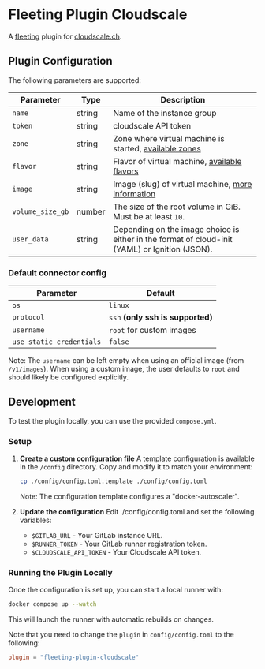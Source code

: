 # Fleeting Plugin Cloudscale

A [fleeting](https://gitlab.com/gitlab-org/fleeting/fleeting) plugin for [cloudscale.ch](https://www.cloudscale.ch/en).

## Plugin Configuration

The following parameters are supported:

| Parameter        | Type   | Description                                                                                                     |
| ---------------- | ------ | --------------------------------------------------------------------------------------------------------------- |
| `name`           | string | Name of the instance group                                                                                      |
| `token`          | string | cloudscale API token                                                                                            |
| `zone`           | string | Zone where virtual machine is started, [available zones](https://www.cloudscale.ch/en/api/v1#regions-and-zones) |
| `flavor`         | string | Flavor of virtual machine, [available flavors](https://www.cloudscale.ch/en/pricing)                            |
| `image`          | string | Image (slug) of virtual machine, [more information](https://www.cloudscale.ch/en/api/v1#images)                 |
| `volume_size_gb` | number | The size of the root volume in GiB. Must be at least `10`.                                                      |
| `user_data`      | string | Depending on the image choice is either in the format of cloud-init (YAML) or Ignition (JSON).                  |

### Default connector config

| Parameter                | Default                           |
| ------------------------ | --------------------------------- |
| `os`                     | `linux`                           |
| `protocol`               | `ssh` **(only ssh is supported)** |
| `username`               | `root` for custom images          |
| `use_static_credentials` | `false`                           |

Note: The `username` can be left empty when using an official image (from `/v1/images`). When using a custom image, the user defaults to `root` and should likely be configured explicitly.

## Development

To test the plugin locally, you can use the provided `compose.yml`.

### Setup

1. **Create a custom configuration file**
   A template configuration is available in the `/config` directory.
   Copy and modify it to match your environment:

   ```sh
   cp ./config/config.toml.template ./config/config.toml
   ```

   Note: The configuration template configures a "docker-autoscaler".

2. **Update the configuration**
   Edit ./config/config.toml and set the following variables:

   - `$GITLAB_URL` - Your GitLab instance URL.
   - `$RUNNER_TOKEN` - Your GitLab runner registration token.
   - `$CLOUDSCALE_API_TOKEN` - Your Cloudscale API token.

### Running the Plugin Locally

Once the configuration is set up, you can start a local runner with:

```sh
docker compose up --watch
```

This will launch the runner with automatic rebuilds on changes.

Note that you need to change the `plugin` in `config/config.toml` to the following:

```toml
plugin = "fleeting-plugin-cloudscale"
```
